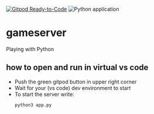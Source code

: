 [![Gitpod Ready-to-Code](https://img.shields.io/badge/Gitpod-Ready--to--Code-blue?logo=gitpod)](https://gitpod.io/#https://github.com/kumlien/gameserver) 
![Python application](https://github.com/kumlien/gameserver/workflows/Python%20application/badge.svg)

# gameserver
Playing with Python

## how to open and run in virtual vs code
* Push the green gitpod button in upper right corner
* Wait for your (vs code) dev environment to start
* To start the server write:
  ```python 
  python3 app.py 
  ```
